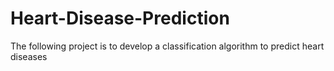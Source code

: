 # Heart-Disease-Prediction
The following project is to develop a classification algorithm to predict heart diseases 
